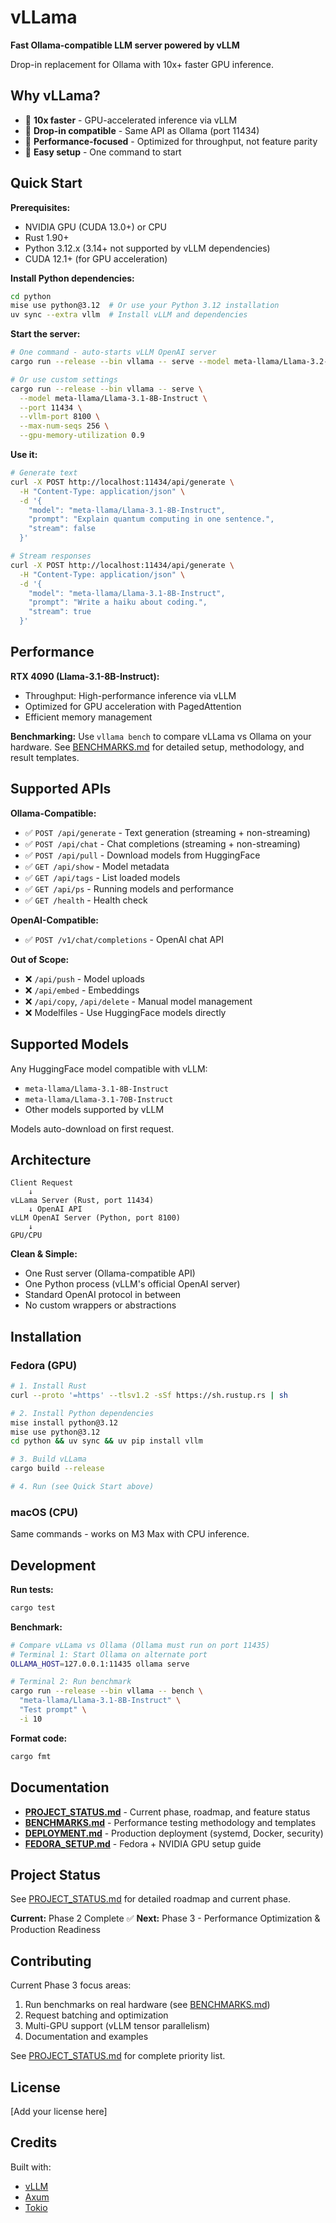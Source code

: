 # vLLama

**Fast Ollama-compatible LLM server powered by vLLM**

Drop-in replacement for Ollama with 10x+ faster GPU inference.

## Why vLLama?

- 🚀 **10x faster** - GPU-accelerated inference via vLLM
- 🔌 **Drop-in compatible** - Same API as Ollama (port 11434)
- 🎯 **Performance-focused** - Optimized for throughput, not feature parity
- 🔧 **Easy setup** - One command to start

## Quick Start

**Prerequisites:**
- NVIDIA GPU (CUDA 13.0+) or CPU
- Rust 1.90+
- Python 3.12.x (3.14+ not supported by vLLM dependencies)
- CUDA 12.1+ (for GPU acceleration)

**Install Python dependencies:**

```bash
cd python
mise use python@3.12  # Or use your Python 3.12 installation
uv sync --extra vllm  # Install vLLM and dependencies
```

**Start the server:**

```bash
# One command - auto-starts vLLM OpenAI server
cargo run --release --bin vllama -- serve --model meta-llama/Llama-3.2-1B-Instruct

# Or use custom settings
cargo run --release --bin vllama -- serve \
  --model meta-llama/Llama-3.1-8B-Instruct \
  --port 11434 \
  --vllm-port 8100 \
  --max-num-seqs 256 \
  --gpu-memory-utilization 0.9
```

**Use it:**

```bash
# Generate text
curl -X POST http://localhost:11434/api/generate \
  -H "Content-Type: application/json" \
  -d '{
    "model": "meta-llama/Llama-3.1-8B-Instruct",
    "prompt": "Explain quantum computing in one sentence.",
    "stream": false
  }'

# Stream responses
curl -X POST http://localhost:11434/api/generate \
  -H "Content-Type: application/json" \
  -d '{
    "model": "meta-llama/Llama-3.1-8B-Instruct",
    "prompt": "Write a haiku about coding.",
    "stream": true
  }'
```

## Performance

**RTX 4090 (Llama-3.1-8B-Instruct):**
- Throughput: High-performance inference via vLLM
- Optimized for GPU acceleration with PagedAttention
- Efficient memory management

**Benchmarking:**
Use `vllama bench` to compare vLLama vs Ollama on your hardware.
See [BENCHMARKS.md](BENCHMARKS.md) for detailed setup, methodology, and result templates.

## Supported APIs

**Ollama-Compatible:**
- ✅ `POST /api/generate` - Text generation (streaming + non-streaming)
- ✅ `POST /api/chat` - Chat completions (streaming + non-streaming)
- ✅ `POST /api/pull` - Download models from HuggingFace
- ✅ `GET /api/show` - Model metadata
- ✅ `GET /api/tags` - List loaded models
- ✅ `GET /api/ps` - Running models and performance
- ✅ `GET /health` - Health check

**OpenAI-Compatible:**
- ✅ `POST /v1/chat/completions` - OpenAI chat API

**Out of Scope:**
- ❌ `/api/push` - Model uploads
- ❌ `/api/embed` - Embeddings
- ❌ `/api/copy`, `/api/delete` - Manual model management
- ❌ Modelfiles - Use HuggingFace models directly

## Supported Models

Any HuggingFace model compatible with vLLM:
- `meta-llama/Llama-3.1-8B-Instruct`
- `meta-llama/Llama-3.1-70B-Instruct`
- Other models supported by vLLM

Models auto-download on first request.

## Architecture

```
Client Request
    ↓
vLLama Server (Rust, port 11434)
    ↓ OpenAI API
vLLM OpenAI Server (Python, port 8100)
    ↓
GPU/CPU
```

**Clean & Simple:**
- One Rust server (Ollama-compatible API)
- One Python process (vLLM's official OpenAI server)
- Standard OpenAI protocol in between
- No custom wrappers or abstractions

## Installation

### Fedora (GPU)

```bash
# 1. Install Rust
curl --proto '=https' --tlsv1.2 -sSf https://sh.rustup.rs | sh

# 2. Install Python dependencies
mise install python@3.12
mise use python@3.12
cd python && uv sync && uv pip install vllm

# 3. Build vLLama
cargo build --release

# 4. Run (see Quick Start above)
```

### macOS (CPU)

Same commands - works on M3 Max with CPU inference.

## Development

**Run tests:**
```bash
cargo test
```

**Benchmark:**
```bash
# Compare vLLama vs Ollama (Ollama must run on port 11435)
# Terminal 1: Start Ollama on alternate port
OLLAMA_HOST=127.0.0.1:11435 ollama serve

# Terminal 2: Run benchmark
cargo run --release --bin vllama -- bench \
  "meta-llama/Llama-3.1-8B-Instruct" \
  "Test prompt" \
  -i 10
```

**Format code:**
```bash
cargo fmt
```

## Documentation

- **[PROJECT_STATUS.md](PROJECT_STATUS.md)** - Current phase, roadmap, and feature status
- **[BENCHMARKS.md](BENCHMARKS.md)** - Performance testing methodology and templates
- **[DEPLOYMENT.md](DEPLOYMENT.md)** - Production deployment (systemd, Docker, security)
- **[FEDORA_SETUP.md](FEDORA_SETUP.md)** - Fedora + NVIDIA GPU setup guide

## Project Status

See [PROJECT_STATUS.md](PROJECT_STATUS.md) for detailed roadmap and current phase.

**Current:** Phase 2 Complete ✅
**Next:** Phase 3 - Performance Optimization & Production Readiness

## Contributing

Current Phase 3 focus areas:
1. Run benchmarks on real hardware (see [BENCHMARKS.md](BENCHMARKS.md))
2. Request batching and optimization
3. Multi-GPU support (vLLM tensor parallelism)
4. Documentation and examples

See [PROJECT_STATUS.md](PROJECT_STATUS.md) for complete priority list.

## License

[Add your license here]

## Credits

Built with:
- [vLLM](https://github.com/vllm-project/vllm)
- [Axum](https://github.com/tokio-rs/axum)
- [Tokio](https://tokio.rs/)
